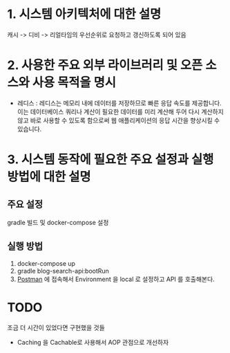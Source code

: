 

# 1. 시스템 아키텍처에 대한 설명
캐시 -> 디비 -> 리얼타임의 우선순위로 요청하고 갱신하도록 되어 있음

# 2. 사용한 주요 외부 라이브러리 및 오픈 소스와 사용 목적을 명시
- 레디스 : 레디스는 메모리 내에 데이터를 저장하므로 빠른 응답 속도를 제공합니다. 이는 데이터베이스 쿼리나 계산이 필요한 데이터를 미리 계산해 두어 다시 계산하지 않고 바로 사용할 수 있도록 함으로써 웹 애플리케이션의 응답 시간을 향상시킬 수 있습니다.

# 3. 시스템 동작에 필요한 주요 설정과 실행 방법에 대한 설명
## 주요 설정 
gradle 빌드 및 docker-compose 설정

## 실행 방법
1. docker-compose up 
2. gradle blog-search-api:bootRun
3. [Postman](https://www.postman.com/blue-spaceship-2858/workspace/kakao-bank) 에 접속해서 Environment 을 local 로 설정하고 API 를 호출해본다.

# TODO
조금 더 시간이 있었다면 구현했을 것들 
- Caching 을 Cachable로 사용해서 AOP 관점으로 개선하자